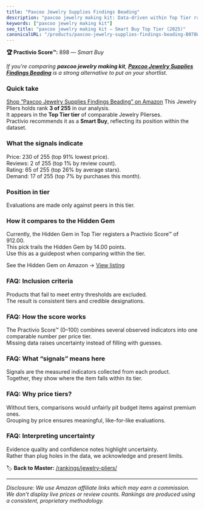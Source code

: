 ```yaml
---
title: "Paxcoo Jewelry Supplies Findings Beading"
description: "paxcoo jewelry making kit: Data-driven within Top Tier ranking using the Practivio Score™. Positioned by quality, value, demand, findability, momentum."
keywords: ["paxcoo jewelry making kit"]
seo_title: "paxcoo jewelry making kit — Smart Buy Top Tier (2025)"
canonicalURL: "/products/paxcoo-jewelry-supplies-findings-beading-B078WP879G/"
---
```


**🏆 Practivio Score™:** 898 — _Smart Buy_


*If you're comparing **paxcoo jewelry making kit**, **[Paxcoo Jewelry Supplies Findings Beading](https://www.amazon.com/dp/B078WP879G?tag=practivio-20)** is a strong alternative to put on your shortlist.*
### Quick take
[Shop “Paxcoo Jewelry Supplies Findings Beading” on Amazon](https://www.amazon.com/dp/B078WP879G?tag=practivio-20)
This Jewelry Pliers holds rank **3 of 255** in our analysis.  
It appears in the **Top Tier tier** of comparable Jewelry Plierses.  
Practivio recommends it as a **Smart Buy**, reflecting its position within the dataset.

### What the signals indicate
Price: 230 of 255 (top 91% lowest price).  
Reviews: 2 of 255 (top 1% by review count).  
Rating: 65 of 255 (top 26% by average stars).  
Demand: 17 of 255 (top 7% by purchases this month).

### Position in tier
Evaluations are made only against peers in this tier.

### How it compares to the Hidden Gem
Currently, the Hidden Gem in Top Tier registers a Practivio Score™ of 912.00.  
This pick trails the Hidden Gem by 14.00 points.  
Use this as a guidepost when comparing within the tier.  

See the Hidden Gem on Amazon → [View listing](https://www.amazon.com/dp/B00BOZ79UO?tag=practivio-20)

### FAQ: Inclusion criteria
Products that fail to meet entry thresholds are excluded.  
The result is consistent tiers and credible designations.

### FAQ: How the score works
The Practivio Score™ (0–100) combines several observed indicators into one comparable number per price tier.  
Missing data raises uncertainty instead of filling with guesses.

### FAQ: What “signals” means here
Signals are the measured indicators collected from each product.  
Together, they show where the item falls within its tier.

### FAQ: Why price tiers?
Without tiers, comparisons would unfairly pit budget items against premium ones.  
Grouping by price ensures meaningful, like-for-like evaluations.

### FAQ: Interpreting uncertainty
Evidence quality and confidence notes highlight uncertainty.  
Rather than plug holes in the data, we acknowledge and present limits.


🏷️ **Back to Master:** [/rankings/jewelry-pliers/](/rankings/jewelry-pliers/)

---
_Disclosure: We use Amazon affiliate links which may earn a commission. We don’t display live prices or review counts. Rankings are produced using a consistent, proprietary methodology._
